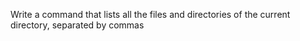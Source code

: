  Write a command that lists all the files and directories of the current directory, separated by commas
